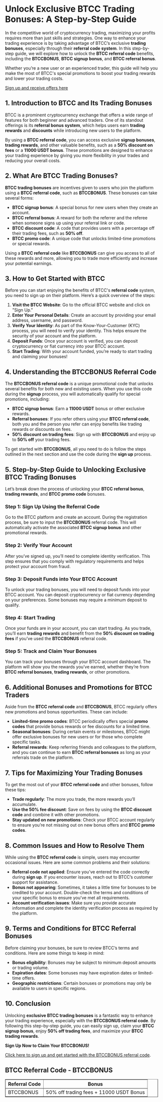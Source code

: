 
<h1>Unlock Exclusive BTCC Trading Bonuses: A Step-by-Step Guide</h1>
</header>
<section>
<p>In the competitive world of cryptocurrency trading, maximizing your profits requires more than just skills and strategies. One way to enhance your trading experience is by taking advantage of BTCC’s exclusive <strong>trading bonuses</strong>, especially through their <strong>referral code system</strong>. In this step-by-step guide, we will explore how to unlock the <strong>BTCC referral code</strong> benefits, including the <strong>BTCCBONUS</strong>, <strong>BTCC signup bonus</strong>, and <strong>BTCC referral bonus</strong>.</p>
<p>Whether you’re a new user or an experienced trader, this guide will help you make the most of BTCC's special promotions to boost your trading rewards and lower your trading costs.</p>
</section>
<p><a href="https://partner.btcc.com/us/c/BTCCBONUS/9303" target="_blank">Sign up and receive offers here</a></p>
<img src="https://images.mirror-media.xyz/publication-images/ueC9oOHfKwXrYumG_JCkP.jpeg?height=500&amp;width=1000" decoding="async" data-nimg="fill" class="css-xah9so" style="position: absolute; inset: 0px; box-sizing: border-box; padding: 0px; border: none; margin: auto; display: block; width: 0px; height: 0px; min-width: 100%; max-width: 100%; min-height: 100%; max-height: 100%;">
<section>
<h2>1. Introduction to BTCC and Its Trading Bonuses</h2>
<p>BTCC is a prominent cryptocurrency exchange that offers a wide range of features for both beginner and advanced traders. One of its standout offerings is its <strong>referral bonus system</strong>, which helps users earn <strong>trading rewards</strong> and <strong>discounts</strong> while introducing new users to the platform.</p>
<p>By using a <strong>BTCC referral code</strong>, you can access exclusive <strong>signup bonuses</strong>, <strong>trading rewards</strong>, and other valuable benefits, such as a <strong>50% discount on fees</strong> or a <strong>11000 USDT bonus</strong>. These promotions are designed to enhance your trading experience by giving you more flexibility in your trades and reducing your overall costs.</p>
</section>
<section>
<h2>2. What Are BTCC Trading Bonuses?</h2>
<p><strong>BTCC trading bonuses</strong> are incentives given to users who join the platform using a <strong>BTCC referral code</strong>, such as <strong>BTCCBONUS</strong>. These bonuses can take several forms:</p>
<ul>
<li><strong>BTCC signup bonus</strong>: A special bonus for new users when they create an account.</li>
<li><strong>BTCC referral bonus</strong>: A reward for both the referrer and the referee when someone signs up using your referral link or code.</li>
<li><strong>BTCC discount code</strong>: A code that provides users with a percentage off their trading fees, such as <strong>50% off</strong>.</li>
<li><strong>BTCC promo code</strong>: A unique code that unlocks limited-time promotions or special rewards.</li>
</ul>
<p>Using a <strong>BTCC referral code</strong> like <strong>BTCCBONUS</strong> can give you access to all of these rewards and more, allowing you to trade more efficiently and increase your potential earnings.</p>
</section>
<section>
<h2>3. How to Get Started with BTCC</h2>
<p>Before you can start enjoying the benefits of BTCC's <strong>referral code</strong> system, you need to sign up on their platform. Here’s a quick overview of the steps:</p>
<ol>
<li><strong>Visit the BTCC Website</strong>: Go to the official BTCC website and click on "Sign Up."</li>
<li><strong>Enter Your Personal Details</strong>: Create an account by providing your email address, username, and password.</li>
<li><strong>Verify Your Identity</strong>: As part of the Know-Your-Customer (KYC) process, you will need to verify your identity. This helps ensure the security of your account and the platform.</li>
<li><strong>Deposit Funds</strong>: Once your account is verified, you can deposit cryptocurrency or fiat currency into your BTCC account.</li>
<li><strong>Start Trading</strong>: With your account funded, you’re ready to start trading and claiming your bonuses!</li>
</ol>
</section>
<section>
<h2>4. Understanding the BTCCBONUS Referral Code</h2>
<p>The <strong>BTCCBONUS referral code</strong> is a unique promotional code that unlocks several benefits for both new and existing users. When you use this code during the <strong>signup</strong> process, you will automatically qualify for special promotions, including:</p>
<ul>
<li><strong>BTCC signup bonus</strong>: Earn a <strong>11000 USDT</strong> bonus or other exclusive rewards.</li>
<li><strong>Referral bonuses</strong>: If you refer others using your <strong>BTCC referral code</strong>, both you and the person you refer can enjoy benefits like trading rewards or discounts on fees.</li>
<li><strong>50% discount on trading fees</strong>: Sign up with <strong>BTCCBONUS</strong> and enjoy up to <strong>50% off</strong> your trading fees.</li>
</ul>
<p>To get started with <strong>BTCCBONUS</strong>, all you need to do is follow the steps outlined in the next section and use the code during the <strong>sign up</strong> process.</p>
</section>
<section>
<h2>5. Step-by-Step Guide to Unlocking Exclusive BTCC Trading Bonuses</h2>
<p>Let’s break down the process of unlocking your <strong>BTCC referral bonus</strong>, <strong>trading rewards</strong>, and <strong>BTCC promo code</strong> bonuses.</p>
<h3>Step 1: Sign Up Using the Referral Code</h3>
<p>Go to the BTCC platform and create an account. During the registration process, be sure to input the <strong>BTCCBONUS</strong> referral code. This will automatically activate the associated <strong>BTCC signup bonus</strong> and other promotional rewards.</p>
<h3>Step 2: Verify Your Account</h3>
<p>After you’ve signed up, you’ll need to complete identity verification. This step ensures that you comply with regulatory requirements and helps protect your account from fraud.</p>
<h3>Step 3: Deposit Funds into Your BTCC Account</h3>
<p>To unlock your trading bonuses, you will need to deposit funds into your BTCC account. You can deposit cryptocurrency or fiat currency depending on your preferences. Some bonuses may require a minimum deposit to qualify.</p>
<h3>Step 4: Start Trading</h3>
<p>Once your funds are in your account, you can start trading. As you trade, you’ll earn <strong>trading rewards</strong> and benefit from the <strong>50% discount on trading fees</strong> if you’ve used the <strong>BTCCBONUS</strong> referral code.</p>
<h3>Step 5: Track and Claim Your Bonuses</h3>
<p>You can track your bonuses through your BTCC account dashboard. The platform will show you the rewards you’ve earned, whether they’re from <strong>BTCC referral bonuses</strong>, <strong>trading rewards</strong>, or other promotions.</p>
</section>
<section>
<h2>6. Additional Bonuses and Promotions for BTCC Traders</h2>
<p>Aside from the <strong>BTCC referral code</strong> and <strong>BTCCBONUS</strong>, BTCC regularly offers new promotions and bonus opportunities. These can include:</p>
<ul>
<li><strong>Limited-time promo codes</strong>: BTCC periodically offers special <strong>promo codes</strong> that provide bonus rewards or fee discounts for a limited time.</li>
<li><strong>Seasonal bonuses</strong>: During certain events or milestones, BTCC might offer exclusive bonuses for new users or for those who complete specific tasks.</li>
<li><strong>Referral rewards</strong>: Keep referring friends and colleagues to the platform, and you can continue to earn <strong>BTCC referral bonuses</strong> as long as your referrals trade on the platform.</li>
</ul>
</section>
<section>
<h2>7. Tips for Maximizing Your Trading Bonuses</h2>
<p>To get the most out of your <strong>BTCC referral code</strong> and other bonuses, follow these tips:</p>
<ul>
<li><strong>Trade regularly</strong>: The more you trade, the more rewards you’ll accumulate.</li>
<li><strong>Use the 50% fee discount</strong>: Save on fees by using the <strong>BTCC discount code</strong> and combine it with other promotions.</li>
<li><strong>Stay updated on new promotions</strong>: Check your BTCC account regularly to ensure you’re not missing out on new bonus offers and <strong>BTCC promo codes</strong>.</li>
</ul>
</section>
<section>
<h2>8. Common Issues and How to Resolve Them</h2>
<p>While using the <strong>BTCC referral code</strong> is simple, users may encounter occasional issues. Here are some common problems and their solutions:</p>
<ul>
<li><strong>Referral code not applied</strong>: Ensure you’ve entered the code correctly during <strong>sign up</strong>. If you encounter issues, reach out to BTCC’s customer support for assistance.</li>
<li><strong>Bonus not appearing</strong>: Sometimes, it takes a little time for bonuses to be credited to your account. Double-check the terms and conditions of your specific bonus to ensure you’ve met all requirements.</li>
<li><strong>Account verification issues</strong>: Make sure you provide accurate information and complete the identity verification process as required by the platform.</li>
</ul>
</section>
<section>
<h2>9. Terms and Conditions for BTCC Referral Bonuses</h2>
<p>Before claiming your bonuses, be sure to review BTCC’s terms and conditions. Here are some things to keep in mind:</p>
<ul>
<li><strong>Bonus eligibility</strong>: Bonuses may be subject to minimum deposit amounts or trading volume.</li>
<li><strong>Expiration dates</strong>: Some bonuses may have expiration dates or limited-time offers.</li>
<li><strong>Geographic restrictions</strong>: Certain bonuses or promotions may only be available to users in specific regions.</li>
</ul>
</section>
<section>
<h2>10. Conclusion</h2>
<p>Unlocking <strong>exclusive BTCC trading bonuses</strong> is a fantastic way to enhance your trading experience, especially with the <strong>BTCCBONUS referral code</strong>. By following this step-by-step guide, you can easily sign up, claim your <strong>BTCC signup bonus</strong>, enjoy <strong>50% off trading fees</strong>, and maximize your <strong>BTCC trading rewards</strong>.</p>
<p><strong>Sign Up Now to Claim Your BTCCBONUS!</strong></p>
<p><a href="https://partner.btcc.com/us/c/BTCCBONUS/9303" target="_blank">Click here to sign up and get started with the BTCCBONUS referral code</a>.</p>
</section>
<section>
<h2>BTCC Referral Code - BTCCBONUS</h2>
<table border="1">
<tr>
<th>Referral Code</th>
<th>Bonus</th>
</tr>
<tr>
<td>BTCCBONUS</td>
<td>50% off trading fees + 11000 USDT Bonus</td>
</tr>
</table>
</section>
</body>
</html>
